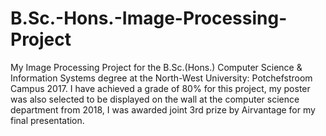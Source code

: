 # B.Sc.-Hons.-Image-Processing-Project
My Image Processing Project for the B.Sc.(Hons.) Computer Science &amp; Information Systems degree at the North-West University: Potchefstroom Campus 2017. I have achieved a grade of 80% for this project, my poster was also selected to be displayed on the wall at the computer science department from 2018, I was awarded joint 3rd prize by Airvantage for my final presentation.
